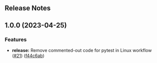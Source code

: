 Release Notes
---

## 1.0.0 (2023-04-25)


### Features

* **release:** Remove commented-out code for pytest in Linux workflow ([#21](https://github.com/AlertaDengue/epi-scanner/issues/21)) ([f44c6ab](https://github.com/AlertaDengue/epi-scanner/commit/f44c6ab6a9b71d0cdc0c4c915b6a9bac2f2a0872))
